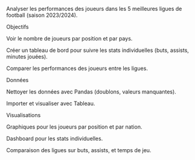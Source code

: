 Analyser les performances des joueurs dans les 5 meilleures ligues de football (saison 2023/2024).

Objectifs

Voir le nombre de joueurs par position et par pays.

Créer un tableau de bord pour suivre les stats individuelles (buts, assists, minutes jouées).

Comparer les performances des joueurs entre les ligues.

Données

Nettoyer les données avec Pandas (doublons, valeurs manquantes).

Importer et visualiser avec Tableau.

Visualisations

Graphiques pour les joueurs par position et par nation.

Dashboard pour les stats individuelles.

Comparaison des ligues sur buts, assists, et temps de jeu.
